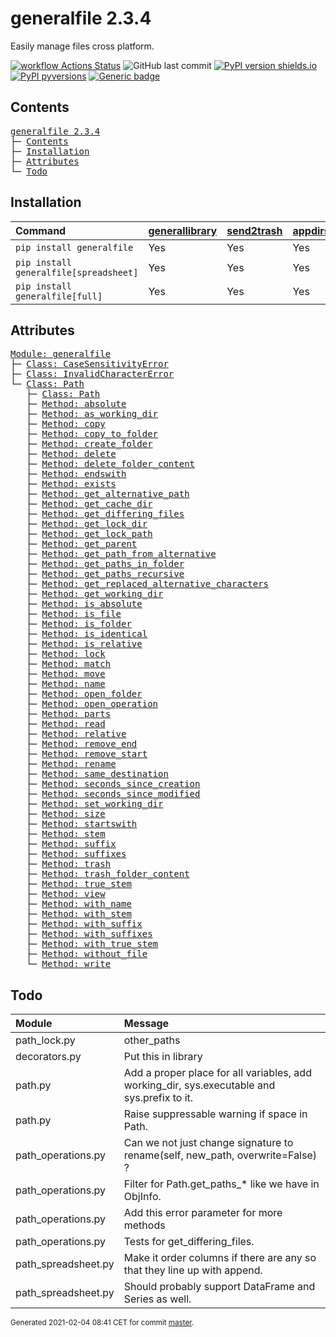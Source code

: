 # generalfile 2.3.4
Easily manage files cross platform.

[![workflow Actions Status](https://github.com/ManderaGeneral/generalfile/workflows/workflow/badge.svg)](https://github.com/ManderaGeneral/generalfile/actions)
![GitHub last commit](https://img.shields.io/github/last-commit/ManderaGeneral/generalfile)
[![PyPI version shields.io](https://img.shields.io/pypi/v/generalfile.svg)](https://pypi.org/project/generalfile/)
[![PyPI pyversions](https://img.shields.io/pypi/pyversions/generalfile.svg)](https://pypi.python.org/pypi/generalfile/)
[![Generic badge](https://img.shields.io/badge/platforms-windows%20%7C%20ubuntu-blue.svg)](https://shields.io/)

## Contents
<pre>
<a href='#generalfile-2.3.4'>generalfile 2.3.4</a>
├─ <a href='#Contents'>Contents</a>
├─ <a href='#Installation'>Installation</a>
├─ <a href='#Attributes'>Attributes</a>
└─ <a href='#Todo'>Todo</a>
</pre>

## Installation
| Command                                | <a href='https://pypi.org/project/generallibrary'>generallibrary</a>   | <a href='https://pypi.org/project/send2trash'>send2trash</a>   | <a href='https://pypi.org/project/appdirs'>appdirs</a>   | <a href='https://pypi.org/project/pandas'>pandas</a>   |
|:---------------------------------------|:-----------------------------------------------------------------------|:---------------------------------------------------------------|:---------------------------------------------------------|:-------------------------------------------------------|
| `pip install generalfile`              | Yes                                                                    | Yes                                                            | Yes                                                      | No                                                     |
| `pip install generalfile[spreadsheet]` | Yes                                                                    | Yes                                                            | Yes                                                      | Yes                                                    |
| `pip install generalfile[full]`        | Yes                                                                    | Yes                                                            | Yes                                                      | Yes                                                    |

## Attributes
<pre>
<a href='https://github.com/ManderaGeneral/generalfile/blob/master/generalfile/__init__.py#L1'>Module: generalfile</a>
├─ <a href='https://github.com/ManderaGeneral/generalfile/blob/master/generalfile/errors.py#L4'>Class: CaseSensitivityError</a>
├─ <a href='https://github.com/ManderaGeneral/generalfile/blob/master/generalfile/errors.py#L5'>Class: InvalidCharacterError</a>
└─ <a href='https://github.com/ManderaGeneral/generalfile/blob/master/generalfile/path.py#L17'>Class: Path</a>
   ├─ <a href='https://github.com/ManderaGeneral/generalfile/blob/master/generalfile/path.py#L17'>Class: Path</a>
   ├─ <a href='https://github.com/ManderaGeneral/generalfile/blob/master/generalfile/path_strings.py#L58'>Method: absolute</a>
   ├─ <a href='https://github.com/ManderaGeneral/generalfile/blob/master/generalfile/path_lock.py#L124'>Method: as_working_dir</a>
   ├─ <a href='https://github.com/ManderaGeneral/generalfile/blob/master/generalfile/path_operations.py#L11'>Method: copy</a>
   ├─ <a href='https://github.com/ManderaGeneral/generalfile/blob/master/generalfile/path_operations.py#L211'>Method: copy_to_folder</a>
   ├─ <a href='https://github.com/ManderaGeneral/generalfile/blob/master/generalfile/path_operations.py#L321'>Method: create_folder</a>
   ├─ <a href='https://github.com/ManderaGeneral/generalfile/blob/master/generalfile/path_operations.py#L35'>Method: delete</a>
   ├─ <a href='https://github.com/ManderaGeneral/generalfile/blob/master/generalfile/path_operations.py#L35'>Method: delete_folder_content</a>
   ├─ <a href='https://github.com/ManderaGeneral/generalfile/blob/master/generalfile/path_strings.py#L101'>Method: endswith</a>
   ├─ <a href='https://github.com/ManderaGeneral/generalfile/blob/master/generalfile/path_operations.py#L239'>Method: exists</a>
   ├─ <a href='https://github.com/ManderaGeneral/generalfile/blob/master/generalfile/path_strings.py#L31'>Method: get_alternative_path</a>
   ├─ <a href='https://github.com/ManderaGeneral/generalfile/blob/master/generalfile/path_operations.py#L338'>Method: get_cache_dir</a>
   ├─ <a href='https://github.com/ManderaGeneral/generalfile/blob/master/generalfile/path_operations.py#L11'>Method: get_differing_files</a>
   ├─ <a href='https://github.com/ManderaGeneral/generalfile/blob/master/generalfile/path_operations.py#L346'>Method: get_lock_dir</a>
   ├─ <a href='https://github.com/ManderaGeneral/generalfile/blob/master/generalfile/path_strings.py#L41'>Method: get_lock_path</a>
   ├─ <a href='https://github.com/ManderaGeneral/generalfile/blob/master/generalfile/path.py#L41'>Method: get_parent</a>
   ├─ <a href='https://github.com/ManderaGeneral/generalfile/blob/master/generalfile/path_strings.py#L47'>Method: get_path_from_alternative</a>
   ├─ <a href='https://github.com/ManderaGeneral/generalfile/blob/master/generalfile/path_operations.py#L11'>Method: get_paths_in_folder</a>
   ├─ <a href='https://github.com/ManderaGeneral/generalfile/blob/master/generalfile/path_operations.py#L11'>Method: get_paths_recursive</a>
   ├─ <a href='https://github.com/ManderaGeneral/generalfile/blob/master/generalfile/path_strings.py#L21'>Method: get_replaced_alternative_characters</a>
   ├─ <a href='https://github.com/ManderaGeneral/generalfile/blob/master/generalfile/path_operations.py#L354'>Method: get_working_dir</a>
   ├─ <a href='https://github.com/ManderaGeneral/generalfile/blob/master/generalfile/path_strings.py#L81'>Method: is_absolute</a>
   ├─ <a href='https://github.com/ManderaGeneral/generalfile/blob/master/generalfile/path_operations.py#L227'>Method: is_file</a>
   ├─ <a href='https://github.com/ManderaGeneral/generalfile/blob/master/generalfile/path_operations.py#L233'>Method: is_folder</a>
   ├─ <a href='https://github.com/ManderaGeneral/generalfile/blob/master/generalfile/path_operations.py#L452'>Method: is_identical</a>
   ├─ <a href='https://github.com/ManderaGeneral/generalfile/blob/master/generalfile/path_strings.py#L87'>Method: is_relative</a>
   ├─ <a href='https://github.com/ManderaGeneral/generalfile/blob/master/generalfile/path_lock.py#L115'>Method: lock</a>
   ├─ <a href='https://github.com/ManderaGeneral/generalfile/blob/master/generalfile/path_strings.py#L251'>Method: match</a>
   ├─ <a href='https://github.com/ManderaGeneral/generalfile/blob/master/generalfile/path_operations.py#L219'>Method: move</a>
   ├─ <a href='https://github.com/ManderaGeneral/generalfile/blob/master/generalfile/path_strings.py#L156'>Method: name</a>
   ├─ <a href='https://github.com/ManderaGeneral/generalfile/blob/master/generalfile/path_operations.py#L331'>Method: open_folder</a>
   ├─ <a href='https://github.com/ManderaGeneral/generalfile/blob/master/generalfile/path_operations.py#L94'>Method: open_operation</a>
   ├─ <a href='https://github.com/ManderaGeneral/generalfile/blob/master/generalfile/path_strings.py#L149'>Method: parts</a>
   ├─ <a href='https://github.com/ManderaGeneral/generalfile/blob/master/generalfile/path_operations.py#L120'>Method: read</a>
   ├─ <a href='https://github.com/ManderaGeneral/generalfile/blob/master/generalfile/path_strings.py#L69'>Method: relative</a>
   ├─ <a href='https://github.com/ManderaGeneral/generalfile/blob/master/generalfile/path_strings.py#L125'>Method: remove_end</a>
   ├─ <a href='https://github.com/ManderaGeneral/generalfile/blob/master/generalfile/path_strings.py#L109'>Method: remove_start</a>
   ├─ <a href='https://github.com/ManderaGeneral/generalfile/blob/master/generalfile/path_operations.py#L11'>Method: rename</a>
   ├─ <a href='https://github.com/ManderaGeneral/generalfile/blob/master/generalfile/path_strings.py#L141'>Method: same_destination</a>
   ├─ <a href='https://github.com/ManderaGeneral/generalfile/blob/master/generalfile/path_operations.py#L11'>Method: seconds_since_creation</a>
   ├─ <a href='https://github.com/ManderaGeneral/generalfile/blob/master/generalfile/path_operations.py#L11'>Method: seconds_since_modified</a>
   ├─ <a href='https://github.com/ManderaGeneral/generalfile/blob/master/generalfile/path_operations.py#L374'>Method: set_working_dir</a>
   ├─ <a href='https://github.com/ManderaGeneral/generalfile/blob/master/generalfile/path_operations.py#L11'>Method: size</a>
   ├─ <a href='https://github.com/ManderaGeneral/generalfile/blob/master/generalfile/path_strings.py#L93'>Method: startswith</a>
   ├─ <a href='https://github.com/ManderaGeneral/generalfile/blob/master/generalfile/path_strings.py#L170'>Method: stem</a>
   ├─ <a href='https://github.com/ManderaGeneral/generalfile/blob/master/generalfile/path_strings.py#L198'>Method: suffix</a>
   ├─ <a href='https://github.com/ManderaGeneral/generalfile/blob/master/generalfile/path_strings.py#L237'>Method: suffixes</a>
   ├─ <a href='https://github.com/ManderaGeneral/generalfile/blob/master/generalfile/path_operations.py#L35'>Method: trash</a>
   ├─ <a href='https://github.com/ManderaGeneral/generalfile/blob/master/generalfile/path_operations.py#L35'>Method: trash_folder_content</a>
   ├─ <a href='https://github.com/ManderaGeneral/generalfile/blob/master/generalfile/path_strings.py#L184'>Method: true_stem</a>
   ├─ <a href='https://github.com/ManderaGeneral/generalfile/blob/master/generalfile/path.py#L117'>Method: view</a>
   ├─ <a href='https://github.com/ManderaGeneral/generalfile/blob/master/generalfile/path_strings.py#L162'>Method: with_name</a>
   ├─ <a href='https://github.com/ManderaGeneral/generalfile/blob/master/generalfile/path_strings.py#L176'>Method: with_stem</a>
   ├─ <a href='https://github.com/ManderaGeneral/generalfile/blob/master/generalfile/path_strings.py#L204'>Method: with_suffix</a>
   ├─ <a href='https://github.com/ManderaGeneral/generalfile/blob/master/generalfile/path_strings.py#L243'>Method: with_suffixes</a>
   ├─ <a href='https://github.com/ManderaGeneral/generalfile/blob/master/generalfile/path_strings.py#L190'>Method: with_true_stem</a>
   ├─ <a href='https://github.com/ManderaGeneral/generalfile/blob/master/generalfile/path_operations.py#L259'>Method: without_file</a>
   └─ <a href='https://github.com/ManderaGeneral/generalfile/blob/master/generalfile/path_operations.py#L108'>Method: write</a>
</pre>

## Todo
| Module              | Message                                                                                     |
|:--------------------|:--------------------------------------------------------------------------------------------|
| path\_lock.py        | other\_paths                                                                                 |
| decorators.py       | Put this in library                                                                         |
| path.py             | Add a proper place for all variables, add working\_dir, sys.executable and sys.prefix to it. |
| path.py             | Raise suppressable warning if space in Path.                                                |
| path\_operations.py  | Can we not just change signature to rename(self, new\_path, overwrite=False) ?               |
| path\_operations.py  | Filter for Path.get\_paths\_* like we have in ObjInfo.                                        |
| path\_operations.py  | Add this error parameter for more methods                                                   |
| path\_operations.py  | Tests for get\_differing\_files.                                                              |
| path\_spreadsheet.py | Make it order columns if there are any so that they line up with append.                    |
| path\_spreadsheet.py | Should probably support DataFrame and Series as well.                                       |

<sup>
Generated 2021-02-04 08:41 CET for commit <a href='https://github.com/ManderaGeneral/generalfile/commit/master'>master</a>.
</sup>

